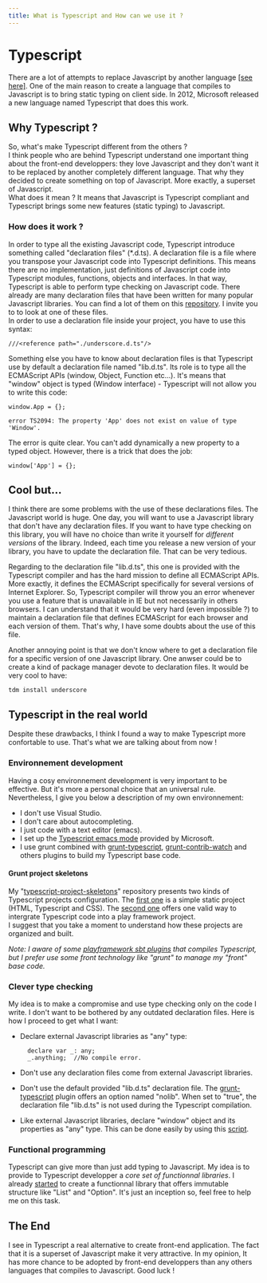 ```yaml
---
title: What is Typescript and How can we use it ?
---
```


# Typescript

There are a lot of attempts to replace Javascript by another language [[see here]](https://github.com/jashkenas/coffee-script/wiki/List-of-languages-that-compile-to-JS).
One of the main reason to create a language that compiles to Javascript is to bring static typing on client side.
In 2012, Microsoft released a new language named Typescript that does this work.

## Why Typescript ?

So, what's make Typescript different from the others ?  
I think people who are behind Typescript understand one important thing about the front-end developpers:
they love Javascript and they don't want it to be replaced by another completely different language.
That why they decided to create something on top of Javascript. More exactly, a superset of Javascript.  
What does it mean ?
It  means that Javascript is Typescript compliant and Typescript brings some new features (static typing) to Javascript.

### How does it work ?
In order to type all the existing Javascript code, Typescript introduce something called "declaration files" (*.d.ts).
A declaration file is a file where you transpose your Javascript code into Typescript definitions.
This means there are no implementation, just definitions of Javascript code into Typescript modules, functions, objects and interfaces.
In that way, Typescript is able to perform type checking on Javascript code.
There already are many declaration files that have been written for many popular Javascript libraries.
You can find a lot of them on this [repository](https://github.com/borisyankov/DefinitelyTyped).
I invite you to to look at one of these files.  
In order to use a declaration file inside your project, you have to use this syntax:

    ///<reference path="./underscore.d.ts"/>

Something else you have to know about declaration files is that Typescript use by default a declaration file named "lib.d.ts".
Its role is to type all the ECMAScript APIs (window, Object, Function etc...).
It's means that "window" object is typed (Window interface) - Typescript will not allow you to write this code:

    window.App = {};
    
    error TS2094: The property 'App' does not exist on value of type 'Window'.

The error is quite clear. You can't add dynamically a new property to a typed object.
However, there is a trick that does the job:

    window['App'] = {};

## Cool but...
I think there are some problems with the use of these declarations files.
The Javascript world is huge. One day, you will want to use a Javascript library that don't have any declaration files.
If you want to have type checking on this library, you will have no choice than write it yourself for *different versions* of the library.
Indeed, each time you release a new version of your library, you have to update the declaration file.
That can be very tedious.

Regarding to the declaration file "lib.d.ts", this one is provided with the Typescript compiler and has the hard mission to define all ECMAScript APIs.
More exactly, it defines the ECMAScript specifically for several versions of Internet Explorer.
So, Typescript compiler will throw you an error whenever you use a feature that is unavailable in IE but not necessarily in others browsers.
I can understand that it would be very hard (even impossible ?) to maintain a declaration file that defines ECMAScript for each browser and each version of them.
That's why, I have some doubts about the use of this file.

Another annoying point is that we don't know where to get a declaration file for a specific version of one Javascript library.
One anwser could be to create a kind of package manager devote to declaration files.
It would be very cool to have:

    tdm install underscore

## Typescript in the real world
Despite these drawbacks, I think I found a way to make Typescript more confortable to use.
That's what we are talking about from now !

### Environnement development
Having a cosy environnement development is very important to be effective.
But it's more a personal choice that an universal rule.
Nevertheless, I give you below a description of my own environnement:

* I don't use Visual Studio.
* I don't care about autocompleting.
* I just code with a text editor (emacs).
* I set up the [Typescript emacs mode](https://github.com/srenault/typescript-mode) provided by Microsoft.
* I use grunt combined with [grunt-typescript](https://github.com/k-maru/grunt-typescript), [grunt-contrib-watch](https://github.com/gruntjs/grunt-contrib-watch) and others plugins to build my Typescript base code.

#### Grunt project skeletons
My "[typescript-project-skeletons](https://github.com/srenault/typescript-project-skeletons)" repository presents two kinds of Typescript projects configuration.
The [first one](https://github.com/srenault/typescript-project-skeletons/tree/master/no-server) is a simple static project (HTML, Typescript and CSS).
The [second one](https://github.com/srenault/typescript-project-skeletons/tree/master/with-play) offers one valid way to intergrate Typescript code into a play framework project.  
I suggest that you take a moment to understand how these projects are organized and built.

*Note: I aware of some [playframework sbt plugins](https://github.com/mumoshu/play2-typescript) that compiles Typescript, but I prefer use some front technology like "grunt" to manage my "front" base code.*

### Clever type checking
My idea is to make a compromise and use type checking only on the code I write.
I don't want to be bothered by any outdated declaration files.
Here is how I proceed to get what I want:

* Declare external Javascript libraries as "any" type:

        declare var _: any;
        _.anything;  //No compile error.

* Don't use any declaration files come from external Javascript libraries.

* Don't use the default provided "lib.d.ts" declaration file.
  The [grunt-typescript](https://github.com/k-maru/grunt-typescript) plugin offers an option named "nolib".
  When set to "true", the declaration file "lib.d.ts" is not used during the Typescript compilation.

* Like external Javascript libraries, declare "window" object and its properties as "any" type.
  This can be done easily by using this [script](../misc/typescript-tool.html).

### Functional programming
Typescript can give more than just add typing to Javascript.
My idea is to provide to Typescript developper a *core set of functionnal libraries*.
I already [started](https://github.com/srenault/immutable.ts) to create a functionnal library that offers immutable structure like "List" and "Option".
It's just an inception so, feel free to help me on this task.

## The End
I see in Typescript a real alternative to create front-end application.
The fact that it is a superset of Javascript make it very attractive.
In my opinion, It has more chance to be adopted by front-end developpers than any others languages that compiles to Javascript.
Good luck !
